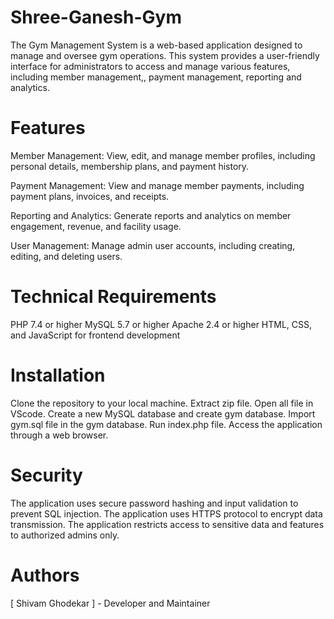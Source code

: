 # Shree-Ganesh-Gym 

The Gym Management System is a web-based application designed to manage and oversee gym operations. This system provides a user-friendly interface for administrators to access and manage various features, including member management,, payment management, reporting and analytics.

# Features

Member Management: View, edit, and manage member profiles, including personal details, membership plans, and payment history.

Payment Management: View and manage member payments, including payment plans, invoices, and receipts.

Reporting and Analytics: Generate reports and analytics on member engagement, revenue, and facility usage.

User Management: Manage admin user accounts, including creating, editing, and deleting users.

# Technical Requirements

PHP 7.4 or higher
MySQL 5.7 or higher
Apache 2.4 or higher
HTML, CSS, and JavaScript for frontend development

# Installation

Clone the repository to your local machine.
Extract zip file.
Open all file in VScode.
Create a new MySQL database and create gym database.
Import gym.sql file in the gym database.
Run index.php file.
Access the application through a web browser.

# Security

The application uses secure password hashing and input validation to prevent SQL injection.
The application uses HTTPS protocol to encrypt data transmission.
The application restricts access to sensitive data and features to authorized admins only.

# Authors
[ Shivam Ghodekar ] - Developer and Maintainer

